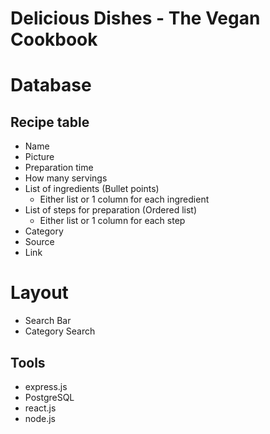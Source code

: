 # Delicious Dishes - The Vegan Cookbook

# Database
## Recipe table
- Name
- Picture
- Preparation time
- How many servings
- List of ingredients (Bullet points)
    * Either list or 1 column for each ingredient
- List of steps for preparation (Ordered list)
    * Either list or 1 column for each step
- Category
- Source
- Link

# Layout
- Search Bar
- Category Search

## Tools
- express.js
- PostgreSQL
- react.js
- node.js
